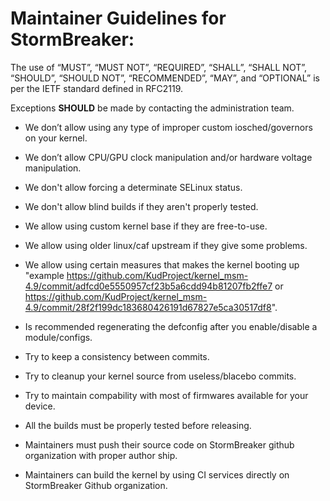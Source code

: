 # Maintainer Guidelines for StormBreaker:

The use of “MUST”, “MUST NOT”, “REQUIRED”, “SHALL”, “SHALL NOT”, “SHOULD”, “SHOULD NOT”, “RECOMMENDED”, “MAY”, and “OPTIONAL” is per the IETF standard defined in RFC2119.

Exceptions **SHOULD** be made by contacting the administration team.

- We don’t allow using any type of improper custom iosched/governors on your kernel.
- We don’t allow CPU/GPU clock manipulation and/or hardware voltage manipulation.
- We don't allow forcing a determinate SELinux status.
- We don't allow blind builds if they aren't properly tested.

- We allow using custom kernel base if they are free-to-use.
- We allow using older linux/caf upstream if they give some problems.
- We allow using certain measures that makes the kernel booting up "example https://github.com/KudProject/kernel_msm-4.9/commit/adfcd0e5550957cf23b5a6cdd94b81207fb2ffe7 or https://github.com/KudProject/kernel_msm-4.9/commit/28f2f199dc183680426191d67827e5ca30517df8".

- Is recommended regenerating the defconfig after you enable/disable a module/configs.

- Try to keep a consistency between commits.
- Try to cleanup your kernel source from useless/blacebo commits.
- Try to maintain compability with most of firmwares available for your device.

- All the builds must be properly tested before releasing.
- Maintainers must push their source code on StormBreaker github organization with proper author ship.

- Maintainers can build the kernel by using CI services directly on StormBreaker Github organization.

